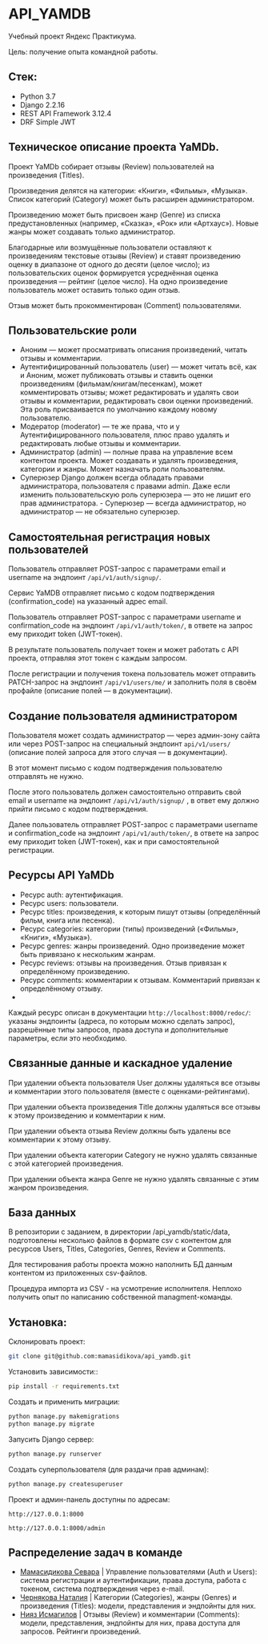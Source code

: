 # API_YAMDB

Учебный проект Яндекс Практикума.

Цель: получение опыта командной работы.

## Cтек:
- Python 3.7
- Django 2.2.16
- REST API Framework 3.12.4
- DRF Simple JWT

## Техническое описание проекта YaMDb.

Проект YaMDb собирает отзывы (Review) пользователей на произведения (Titles).

Произведения делятся на категории: «Книги», «Фильмы», «Музыка». Список категорий (Category) может быть расширен администратором.

Произведению может быть присвоен жанр (Genre) из списка предустановленных (например, «Сказка», «Рок» или «Артхаус»). Новые жанры может создавать только администратор.

Благодарные или возмущённые пользователи оставляют к произведениям текстовые отзывы (Review) и ставят произведению оценку в диапазоне от одного до десяти (целое число); из пользовательских оценок формируется усреднённая оценка произведения — рейтинг (целое число). На одно произведение пользователь может оставить только один отзыв.

Отзыв может быть прокомментирован (Сomment) пользователями.

   ## Пользовательские роли

- Аноним — может просматривать описания произведений, читать отзывы и комментарии.
- Аутентифицированный пользователь (user) — может читать всё, как и Аноним, может публиковать отзывы и ставить оценки произведениям (фильмам/книгам/песенкам), может комментировать отзывы; может редактировать и удалять свои отзывы и комментарии, редактировать свои оценки произведений. Эта роль присваивается по умолчанию каждому новому пользователю.
- Модератор (moderator) — те же права, что и у Аутентифицированного пользователя, плюс право удалять и редактировать любые отзывы и комментарии.
- Администратор (admin) — полные права на управление всем контентом проекта. Может создавать и удалять произведения, категории и жанры. Может назначать роли пользователям.
- Суперюзер Django должен всегда обладать правами администратора, пользователя с правами admin. Даже если изменить пользовательскую роль суперюзера — это не лишит его прав администратора. - Суперюзер — всегда администратор, но администратор — не обязательно суперюзер.

## Самостоятельная регистрация новых пользователей

Пользователь отправляет POST-запрос с параметрами email и username на эндпоинт ```/api/v1/auth/signup/```.

Сервис YaMDB отправляет письмо с кодом подтверждения (confirmation_code) на указанный адрес email.

Пользователь отправляет POST-запрос с параметрами username и confirmation_code на эндпоинт ```/api/v1/auth/token/```, в ответе на запрос ему приходит token (JWT-токен).

В результате пользователь получает токен и может работать с API проекта, отправляя этот токен с каждым запросом.

После регистрации и получения токена пользователь может отправить PATCH-запрос на эндпоинт ```/api/v1/users/me/``` и заполнить поля в своём профайле (описание полей — в документации).

  ## Создание пользователя администратором

Пользователя может создать администратор — через админ-зону сайта или через POST-запрос на специальный эндпоинт ```api/v1/users/``` (описание полей запроса для этого случая — в документации).

В этот момент письмо с кодом подтверждения пользователю отправлять не нужно.

После этого пользователь должен самостоятельно отправить свой email и username на эндпоинт ```/api/v1/auth/signup/``` , в ответ ему должно прийти письмо с кодом подтверждения.

Далее пользователь отправляет POST-запрос с параметрами username и confirmation_code на эндпоинт ```/api/v1/auth/token/```, в ответе на запрос ему приходит token (JWT-токен), как и при самостоятельной регистрации.

  ## Ресурсы API YaMDb

- Ресурс auth: аутентификация.
- Ресурс users: пользователи.
- Ресурс titles: произведения, к которым пишут отзывы (определённый фильм, книга или песенка).
- Ресурс categories: категории (типы) произведений («Фильмы», «Книги», «Музыка»).
- Ресурс genres: жанры произведений. Одно произведение может быть привязано к нескольким жанрам.
- Ресурс reviews: отзывы на произведения. Отзыв привязан к определённому произведению.
- Ресурс comments: комментарии к отзывам. Комментарий привязан к определённому отзыву.
- 
Каждый ресурс описан в документации ```http://localhost:8000/redoc/```: указаны эндпоинты (адреса, по которым можно сделать запрос), разрешённые типы запросов, права доступа и дополнительные параметры, если это необходимо.

 ## Связанные данные и каскадное удаление

При удалении объекта пользователя User должны удаляться все отзывы и комментарии этого пользователя (вместе с оценками-рейтингами).

При удалении объекта произведения Title должны удаляться все отзывы к этому произведению и комментарии к ним.

При удалении объекта отзыва Review должны быть удалены все комментарии к этому отзыву.

При удалении объекта категории Category не нужно удалять связанные с этой категорией произведения.

При удалении объекта жанра Genre не нужно удалять связанные с этим жанром произведения.

 ## База данных

В репозитории с заданием, в директории /api_yamdb/static/data, подготовлены несколько файлов в формате csv с контентом для ресурсов Users, Titles, Categories, Genres, Review и Comments.

Для тестирования работы проекта можно наполнить БД данным контентом из приложенных csv-файлов.

Процедура импорта из CSV - на усмотрение исполнителя. Неплохо получить опыт по написанию собственной managment-команды.

## Установка:

Склонировать проект:
```sh
git clone git@github.com:mamasidikova/api_yamdb.git
```
Установить зависимости::

```sh
pip install -r requirements.txt
```

Создать и применить миграции:

```sh
python manage.py makemigrations
python manage.py migrate
```
Запусить Django сервер:
```sh
python manage.py runserver
```

Создать суперпользователя (для раздачи прав админам):
```sh
python manage.py createsuperuser
```
Проект и админ-панель доступны по адресам:
```
http://127.0.0.1:8000

http://127.0.0.1:8000/admin
```
## Распределение задач в команде

- [Мамасидикова Севара](https://github.com/mamasidikova) |  Управление пользователями (Auth и Users): система регистрации и аутентификации, права доступа, работа с токеном, система подтверждения через e-mail.
- [Чернякова Наталия](https://github.com/Chernyakova) |  Категории (Categories), жанры (Genres) и произведения (Titles): модели, представления и эндпойнты для них.
- [Нияз Исмагилов](https://github.com/niyazismagilov) |  Отзывы (Review) и комментарии (Comments): модели, представления, эндпойнты для них, права доступа для запросов. Рейтинги произведений.
